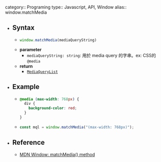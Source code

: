 category:: Programing
type:: Javascript, API, Window
alias:: window.matchMedia

- ## Syntax
	- ```javascript
	  window.matchMedia(mediaQueryString)
	  ```
	- **parameter**
		- `mediaQueryString: string`:  用於 media query 的字串。ex: CSS的 `@media`
	- **return**
		- [`MediaQueryList`](https://developer.mozilla.org/en-US/docs/Web/API/MediaQueryList)
- ## Example
	- ```css
	  @media (max-width: 768px) {
	    div {
	      background-color: red;
	    }
	  }
	  ```
	- ```javascript
	  const mql = window.matchMedia("(max-width: 768px)");
	  ```
- ## Reference
	- [MDN Window: matchMedia() method](https://developer.mozilla.org/en-US/docs/Web/API/Window/matchMedia)